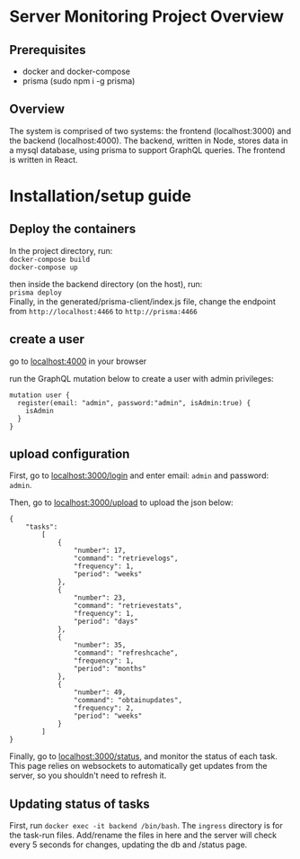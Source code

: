 # Server Monitoring Project Overview
## Prerequisites
- docker and docker-compose
- prisma (sudo npm i -g prisma)

## Overview
The system is comprised of two systems: the frontend (localhost:3000) and the backend (localhost:4000). The backend, written in Node, stores data in a mysql database, using prisma to support GraphQL queries. The frontend is written in React.

# Installation/setup guide
## Deploy the containers
In the project directory, run: <br>
`docker-compose build` <br> 
`docker-compose up`

then inside the backend directory (on the host), run: <br>
`prisma deploy`<br>
Finally, in the generated/prisma-client/index.js file, change the endpoint from `http://localhost:4466` to `http://prisma:4466`


## create a user
go to [localhost:4000](http://localhost:4000) in your browser

run the GraphQL mutation below to create a user with admin privileges:
```
mutation user {
  register(email: "admin", password:"admin", isAdmin:true) {
    isAdmin
  }
}
```

## upload configuration
First, go to [localhost:3000/login](http://localhost:3000/login) and enter email: `admin` and password: `admin`.

Then, go to [localhost:3000/upload](http://localhost:3000/upload) to upload the json below:
```
{
    "tasks":
        [
            {
                "number": 17,
                "command": "retrievelogs",
                "frequency": 1,
                "period": "weeks"
            },
            {
                "number": 23,
                "command": "retrievestats",
                "frequency": 1,
                "period": "days"
            },
            {
                "number": 35,
                "command": "refreshcache",
                "frequency": 1,
                "period": "months"
            },
            {
                "number": 49,
                "command": "obtainupdates",
                "frequency": 2,
                "period": "weeks"
            }
        ]
}
```

Finally, go to [localhost:3000/status](http://localhost:3000/status), and monitor the status of each task. This page relies on websockets to automatically get updates from the server, so you shouldn't need to refresh it. 

## Updating status of tasks
First, run `docker exec -it backend /bin/bash`. The `ingress` directory is for the task-run files. Add/rename the files in here and the server will check every 5 seconds for changes, updating the db and /status page.